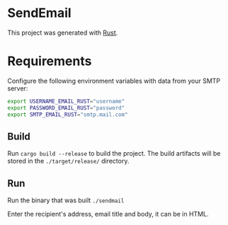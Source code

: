 # SendEmail

This project was generated with [Rust](https://www.rust-lang.org/).

# Requirements

Configure the following environment variables with data from your SMTP server:
```bash
export USERNAME_EMAIL_RUST="username"
export PASSWORD_EMAIL_RUST="password"
export SMTP_EMAIL_RUST="smtp.mail.com"
```

## Build

Run `cargo build --release` to build the project. The build artifacts will be stored in the `./target/release/` directory.

## Run

Run the binary that was built `./sendmail`

Enter the recipient's address, email title and body, it can be in HTML.